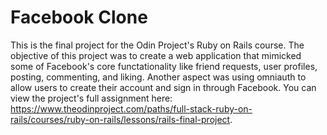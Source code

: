 # Facebook Clone

This is the final project for the Odin Project's Ruby on Rails course. The objective of this project was to create a web application that mimicked some of Facebook's core functationality like friend requests, user profiles, posting, commenting, and liking. Another aspect was using omniauth to allow users to create their account and sign in through Facebook. You can view the project's full assignment here: https://www.theodinproject.com/paths/full-stack-ruby-on-rails/courses/ruby-on-rails/lessons/rails-final-project.
